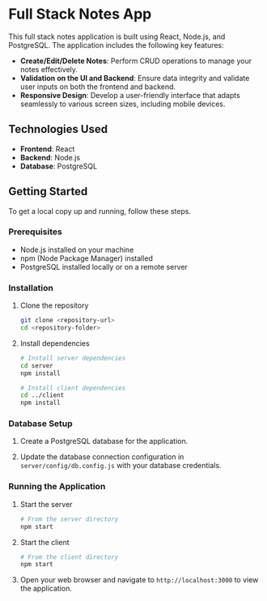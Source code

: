 # Full Stack Notes App

This full stack notes application is built using React, Node.js, and PostgreSQL. The application includes the following key features:

- **Create/Edit/Delete Notes**: Perform CRUD operations to manage your notes effectively.
- **Validation on the UI and Backend**: Ensure data integrity and validate user inputs on both the frontend and backend.
- **Responsive Design**: Develop a user-friendly interface that adapts seamlessly to various screen sizes, including mobile devices.

## Technologies Used

- **Frontend**: React
- **Backend**: Node.js
- **Database**: PostgreSQL

## Getting Started

To get a local copy up and running, follow these steps.

### Prerequisites

- Node.js installed on your machine
- npm (Node Package Manager) installed
- PostgreSQL installed locally or on a remote server

### Installation

1. Clone the repository

   ```bash
   git clone <repository-url>
   cd <repository-folder>

2. Install dependencies
   ```bash
   # Install server dependencies
   cd server
   npm install

   # Install client dependencies
   cd ../client
   npm install

### Database Setup
1. Create a PostgreSQL database for the application.

2. Update the database connection configuration in `server/config/db.config.js` with your database credentials.

### Running the Application

1. Start the server
   ```bash
   # From the server directory
   npm start

2. Start the client
   ```bash
   # From the client directory
   npm start

3. Open your web browser and navigate to `http://localhost:3000` to view the application.
